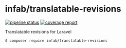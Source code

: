 # infab/translatable-revisions

[![pipeline status](https://gitlab.com/infab/translatable-revisions/badges/master/pipeline.svg)](https://gitlab.com/infab/translatable-revisions/-/commits/master)
[![coverage report](https://gitlab.com/infab/translatable-revisions/badges/master/coverage.svg)](https://gitlab.com/infab/translatable-revisions/-/commits/master)


Translatable revisions for Laravel


```bash
$ composer require infab/translatable-revisions
```

